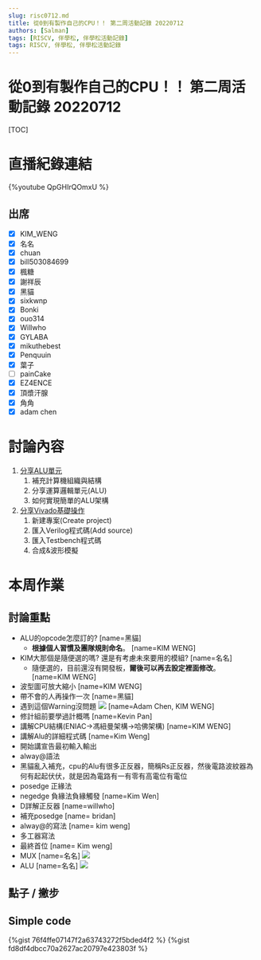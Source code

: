 ```yaml
---
slug: risc0712.md
title: 從0到有製作自己的CPU！！ 第二周活動記錄 20220712
authors: [Salman]
tags: [RISCV, 伴學松, 伴學松活動記錄]
tags: RISCV, 伴學松, 伴學松活動記錄
---
```

# 從0到有製作自己的CPU！！ 第二周活動記錄 20220712

[TOC]

# 直播紀錄連結
{%youtube QpGHIrQOmxU %}

## 出席
- [x] KIM_WENG
- [x] 名名
- [x] chuan
- [x] bill503084699
- [x] 楓糖
- [x] 謝祥辰
- [x] 黑貓
- [x] sixkwnp
- [x] Bonki
- [x] ouo314
- [x] Willwho
- [x] GYLABA
- [x] mikuthebest
- [x] Penquuin
- [x] 葉子
- [ ] painCake
- [x] EZ4ENCE
- [x] 頂漿汗腺
- [x] 角角
- [x] adam chen

# 討論內容
1. [分享ALU單元](https://hackmd.io/bSidfOQaTQWeFRlXJ4VFYA?view)
    1. 補充計算機組織與結構
    2. 分享運算邏輯單元(ALU)
    3. 如何實現簡單的ALU架構
3. [分享Vivado基礎操作](https://youtu.be/0Errcnc9IMA)
    1. 新建專案(Create project)
    2. 匯入Verilog程式碼(Add source)
    3. 匯入Testbench程式碼 
    4. 合成&波形模擬

# 本周作業

## 討論重點
- ALU的opcode怎麼訂的?
[name=黑貓]
    - **根據個人習慣及團隊規則命名**。
    [name=KIM WENG]
- KIM大那個是隨便選的嗎? 還是有考慮未來要用的模組?
[name=名名]
    - 隨便選的，目前還沒有開發板，**爾後可以再去設定裡面修改**。
    [name=KIM WENG]
- 波型圖可放大縮小
[name=KIM WENG]
- 帶不會的人再操作一次
[name=黑貓]
- 遇到這個Warning沒問題
![](https://i.imgur.com/h7yC2F0.png)
[name=Adam Chen, KIM WENG]
- 修計組前要學過計概嗎
[name=Kevin Pan]
- 講解CPU結構(ENIAC->馮紐曼架構->哈佛架構)
[name=KIM WENG]
- 講解Alu的詳細程式碼
[name=Kim Weng]
- 開始講宣告最初輸入輸出
- alway@語法
- 黑貓亂入補充，cpu的Alu有很多正反器，簡稱Rs正反器，然後電路波紋器為何有起起伏伏，就是因為電路有一有零有高電位有電位
- posedge  正緣法 
- negedge 負緣法負緣觸發
[name=Kim Wen]
- D詳解正反器
[name=willwho]
- 補充posedge
[name= bridan]
- alway@的寫法
[name= kim weng]
- 多工器寫法
- 最終首位
[name= Kim weng]
- MUX
[name=名名]
![](https://i.imgur.com/Dx7xSaT.png)
- ALU
[name=名名]
![](https://i.imgur.com/g74jgRZ.png)


## 點子 / 撇步

## Simple code
{%gist 76f4ffe07147f2a63743272f5bded4f2 %}
{%gist fd8df4dbcc70a2627ac20797e423803f %}
